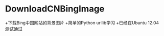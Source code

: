 
DownloadCNBingImage
===================

+下载Bing中国网站的背景图片
+简单的Python urllib学习
+已经在Ubuntu 12.04 测试通过
